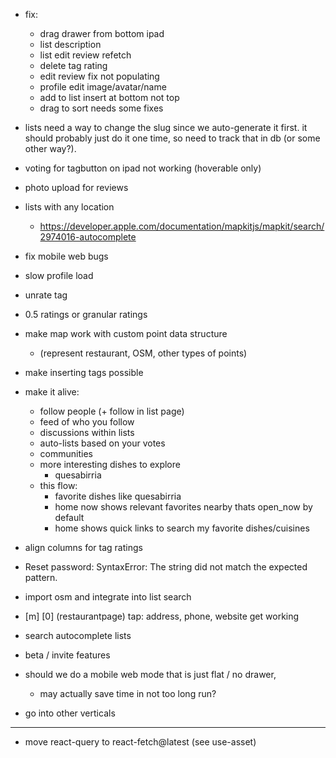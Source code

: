 - fix:
    - drag drawer from bottom ipad
    - list description
    - list edit review refetch
    - delete tag rating
    - edit review fix not populating
    - profile edit image/avatar/name
    - add to list insert at bottom not top
    - drag to sort needs some fixes

- lists need a way to change the slug since we auto-generate it first. it should probably just do it one time, so need to track that in db (or some other way?).

- voting for tagbutton on ipad not working (hoverable only)

- photo upload for reviews

- lists with any location
    - https://developer.apple.com/documentation/mapkitjs/mapkit/search/2974016-autocomplete
- fix mobile web bugs
- slow profile load
- unrate tag
- 0.5 ratings or granular ratings
- make map work with custom point data structure
    - (represent restaurant, OSM, other types of points)
- make inserting tags possible
- make it alive:
    - follow people (+ follow in list page)
    - feed of who you follow
    - discussions within lists
    - auto-lists based on your votes
    - communities
    - more interesting dishes to explore
        - quesabirria
    - this flow:
        - favorite dishes like quesabirria
        - home now shows relevant favorites nearby thats open_now by default
        - home shows quick links to search my favorite dishes/cuisines
- align columns for tag ratings
- Reset password: SyntaxError: The string did not match the expected pattern.
- import osm and integrate into list search

- [m] [0] (restaurantpage) tap: address, phone, website get working
- search autocomplete lists
- beta / invite features
- should we do a mobile web mode that is just flat / no drawer,
    - may actually save time in not too long run?

- go into other verticals

---

- move react-query to react-fetch@latest (see use-asset)
